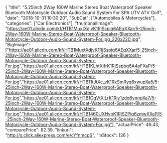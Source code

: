 {
	"title": "5.25inch 2Way 160W Marine Stereo Boat Waterproof Speaker Bluetooth Motorcycle Outdoor Audio  Sound System For SPA UTV ATV Golf",
	"date": "2018-10-31 10:30:20",
	"SubCat": ["Automobiles & Motorcycles"],
	"categories": ["Car Electronics"],
	"thumbnailImage": "https://ae01.alicdn.com/kf/HTB1MuxtXdjvK1RjSspiq6AEqXXar/5-25inch-2Way-160W-Marine-Stereo-Boat-Waterproof-Speaker-Bluetooth-Motorcycle-Outdoor-Audio-Sound-System-For.jpg_220x220.jpg",
	"BigImage": ["https://ae01.alicdn.com/kf/HTB1MuxtXdjvK1RjSspiq6AEqXXar/5-25inch-2Way-160W-Marine-Stereo-Boat-Waterproof-Speaker-Bluetooth-Motorcycle-Outdoor-Audio-Sound-System-For.jpg","https://ae01.alicdn.com/kf/HTB1KLhtXifrK1RjSspbq6A4pFXaP/5-25inch-2Way-160W-Marine-Stereo-Boat-Waterproof-Speaker-Bluetooth-Motorcycle-Outdoor-Audio-Sound-System-For.jpg","https://ae01.alicdn.com/kf/HTB11tJtXc_vK1RkSmRyq6xwupXa5/5-25inch-2Way-160W-Marine-Stereo-Boat-Waterproof-Speaker-Bluetooth-Motorcycle-Outdoor-Audio-Sound-System-For.jpg","https://ae01.alicdn.com/kf/HTB1GgVtXiLrK1Rjy1zdq6ynnpXa7/5-25inch-2Way-160W-Marine-Stereo-Boat-Waterproof-Speaker-Bluetooth-Motorcycle-Outdoor-Audio-Sound-System-For.jpg","https://ae01.alicdn.com/kf/HTB1460UXHvpK1RjSZPiq6zmwXXaP/5-25inch-2Way-160W-Marine-Stereo-Boat-Waterproof-Speaker-Bluetooth-Motorcycle-Outdoor-Audio-Sound-System-For.jpg"],
	"actualPrice": 49.43,
	"comparePrice": 82.39,
	"linkurl": "http://s.click.aliexpress.com/e/cYfnmcpS",
	"inStock": 126
}
